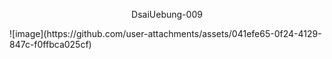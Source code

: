 <p align="center"> DsaiUebung-009 </p>
![image](https://github.com/user-attachments/assets/041efe65-0f24-4129-847c-f0ffbca025cf)
